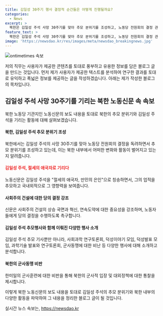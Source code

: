 ```yaml
---
title: 김일성 30주기 행사 결정적 순간들은 어떻게 진행될까요?
categories:
  - News
excerpt: >
  북한은 김일성 주석 사망 30주기를 맞아 추모 분위기를 조성하고, 노동당 전원회의 결정 관철을 독려하였다. 김일성 주석을 절세의 애국자, 만민의 은인으로 칭송하며 당원들과 근로자들에게 투쟁과 혁신의 중요성을 강조하였고, 김 주석 추모 행사 및 노동자 및 학생 등의 행사 소식을 게재하며 당의 중요성을 강조했다. 한편, 한미일의 군사훈련을 비난하며 평화를 파괴하는 행위로 비판하였다.
feature_text: >
  북한은 김일성 주석 사망 30주기를 맞아 추모 분위기를 조성하고, 노동당 전원회의 결정 관철을 독려하였다. 김일성 주석을 절세의 애국자, 만민의 은인으로 칭송하며 당원들과 근로자들에게 투쟁과 혁신의 중요성을 강조하였고, 김 주석 추모 행사 및 노동자 및 학생 등의 행사 소식을 게재하며 당의 중요성을 강조했다. 한편, 한미일의 군사훈련을 비난하며 평화를 파괴하는 행위로 비판하였다.
image: 'https://newsdao.kr/res/images/meta/newsdao_breakingnews.jpg'
---
```


<p><img src="https://newsdao.kr/res/images/meta/newsdao_breakingnews.jpg" alt="ontimetimes 속보" /></p>

<p>저의 직무는 사용자가 제공한 콘텐츠를 토대로 풍부하고 유용한 정보를 담은 블로그 글을 만드는 것입니다. 먼저 제가 사용자가 제공한 텍스트를 분석하여 연구한 결과를 토대로 유익하고 폭넓은 정보를 제공하는 글을 작성하겠습니다. 아래는 제가 작성한 블로그의 목차입니다.</p>

<h2 data-ke-size="size26">김일성 주석 사망 30주기를 기리는 북한 노동신문 속 속보</h2>

<p>북한 노동당 기관지인 노동신문의 보도 내용을 토대로 북한의 추모 분위기와 김일성 주석을 기리는 활동에 대해 살펴보겠습니다.</p>

<h4>북한, 김일성 주석 추모 분위기 조성</h4>

<p>북한에서는 김일성 주석의 사망 30주기를 맞아 노동당 전원회의 결정을 독려하면서 추모 분위기를 조성하고 있는데, 이는 북한 내부에서 어떠한 변화와 활동이 벌어지고 있는지 알려줍니다.</p>

<h4><b><span style="color: #ee2323;">김일성 주석, 절세의 애국자로 기리다</span></b></h4>

<p>노동신문은 김일성 주석을 "절세의 애국자, 만민의 은인"으로 칭송하면서, 그의 업적을 추모하고 국내외적으로 그 영향력을 보여줍니다.</p>

<h4>사회주의 건설에 대한 당의 결정 강조</h4>

<p>신문은 사회주의 건설의 상승 국면과 혁신, 연속도약에 대한 중요성을 강조하며, 노동자들에게 당의 결정을 수행하도록 촉구합니다.</p>

<h4>김일성 주석 추모행사와 함께 이뤄진 다양한 행사 소개</h4>

<p>김일성 주석 추모 기사뿐만 아니라, 사회과학 연구토론회, 덕성이야기 모임, 덕성발표 모임, 과학기술 발표와 연구토론회, 군사동맹에 대한 비난 등 다양한 행사에 대해 소개하고 분석합니다.</p>

<h4>북한의 군사동맹 비판</h4>

<p>한미일의 군사훈련에 대한 비판을 통해 북한의 군사적 입장 및 대외정책에 대한 통찰을 제시합니다.</p>

<p>이렇게 북한 노동신문의 보도 내용을 토대로 김일성 주석의 추모 분위기와 북한 내부의 다양한 활동을 파악하여 그 내용을 정리한 블로그 글이 될 것입니다.</p>
실시간 뉴스 속보는, <a href="https://newsdao.kr" rel="dofollow">https://newsdao.kr</a>


